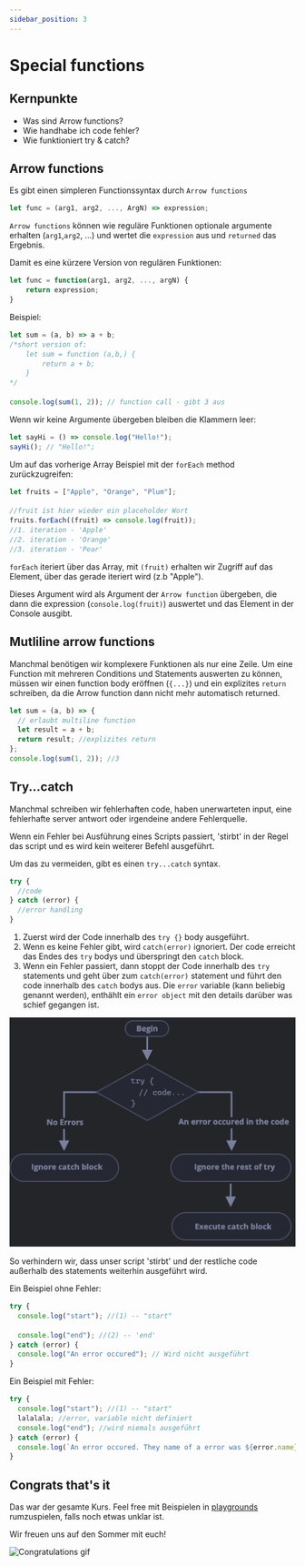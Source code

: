 ```yaml
---
sidebar_position: 3
---
```


# Special functions

## Kernpunkte

- Was sind Arrow functions?
- Wie handhabe ich code fehler?
- Wie funktioniert try & catch?

## Arrow functions

Es gibt einen simpleren Functionssyntax durch `Arrow functions`

```js
let func = (arg1, arg2, ..., ArgN) => expression;
```

`Arrow functions` können wie reguläre Funktionen optionale argumente erhalten
(`arg1`,`arg2`, ...) und wertet die `expression` aus und `returned` das
Ergebnis.

Damit es eine kürzere Version von regulären Funktionen:

```js
let func = function(arg1, arg2, ..., argN) {
    return expression;
}
```

Beispiel:

```js
let sum = (a, b) => a + b;
/*short version of:
    let sum = function (a,b,) {
        return a + b;
    }
*/

console.log(sum(1, 2)); // function call - gibt 3 aus
```

Wenn wir keine Argumente übergeben bleiben die Klammern leer:

```js
let sayHi = () => console.log("Hello!");
sayHi(); // "Hello!";
```

Um auf das vorherige Array Beispiel mit der `forEach` method zurückzugreifen:

```js
let fruits = ["Apple", "Orange", "Plum"];

//fruit ist hier wieder ein placeholder Wort
fruits.forEach((fruit) => console.log(fruit));
//1. iteration - 'Apple'
//2. iteration - 'Orange'
//3. iteration - 'Pear'
```

`forEach` iteriert über das Array, mit `(fruit)` erhalten wir Zugriff
auf das Element, über das gerade iteriert wird (z.b "Apple").

Dieses Argument wird als Argument der `Arrow function` übergeben,
die dann die expression (`console.log(fruit)`) auswertet und das Element
in der Console ausgibt.

## Mutliline arrow functions

Manchmal benötigen wir komplexere Funktionen als nur eine Zeile.
Um eine Function mit mehreren Conditions und Statements auswerten zu
können, müssen wir einen function body eröffnen (`{...}`) und ein
explizites `return` schreiben, da die Arrow function dann nicht mehr
automatisch returned.

```js
let sum = (a, b) => {
  // erlaubt multiline function
  let result = a + b;
  return result; //explizites return
};
console.log(sum(1, 2)); //3
```

## Try...catch

Manchmal schreiben wir fehlerhaften code, haben unerwarteten input,
eine fehlerhafte server antwort oder irgendeine andere Fehlerquelle.

Wenn ein Fehler bei Ausführung eines Scripts passiert, 'stirbt' in der
Regel das script und es wird kein weiterer Befehl ausgeführt.

Um das zu vermeiden, gibt es einen `try...catch` syntax.

```js
try {
  //code
} catch (error) {
  //error handling
}
```

1. Zuerst wird der Code innerhalb des `try {}` body ausgeführt.
2. Wenn es keine Fehler gibt, wird `catch(error)` ignoriert. Der code
   erreicht das Endes des `try` bodys und überspringt den `catch` block.
3. Wenn ein Fehler passiert, dann stoppt der Code innerhalb des `try`
   statements und geht über zum `catch(error)` statement und führt den code
   innerhalb des `catch` bodys aus. Die `error` variable (kann beliebig genannt werden), enthählt ein `error object` mit den details darüber was schief gegangen ist.

![Flow chart with the try, catch operation](../../static/screenshots/try-catch.png)

So verhindern wir, dass unser script 'stirbt'
und der restliche code außerhalb des statements
weiterhin ausgeführt wird.

Ein Beispiel ohne Fehler:

```js
try {
  console.log("start"); //(1) -- "start"

  console.log("end"); //(2) -- 'end'
} catch (error) {
  console.log("An error occured"); // Wird nicht ausgeführt
}
```

Ein Beispiel mit Fehler:

```js
try {
  console.log("start"); //(1) -- "start"
  lalalala; //error, variable nicht definiert
  console.log("end"); //wird niemals ausgeführt
} catch (error) {
  console.log(`An error occured. They name of a error was ${error.name}`); //(2) -- fehler code wird ausgeführt
}
```

## Congrats that's it

Das war der gesamte Kurs. Feel free mit Beispielen in
[playgrounds](../intro.md#playgrounds) rumzuspielen, falls noch etwas unklar
ist.

Wir freuen uns auf den Sommer mit euch!

![Congratulations gif](https://i.pinimg.com/originals/fb/16/5e/fb165efed3349e846fca4a3f85ae816e.gif)
